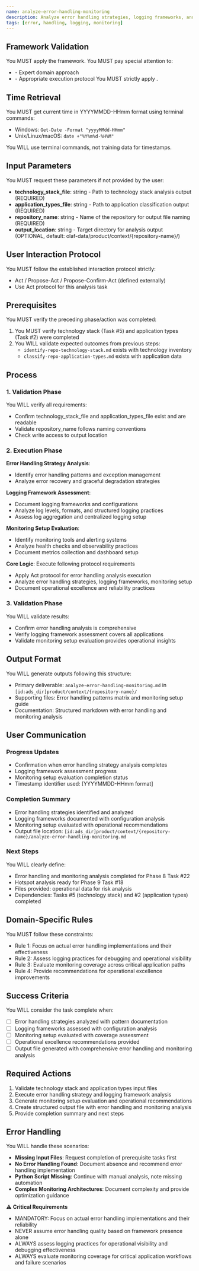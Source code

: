 ```yaml
---
name: analyze-error-handling-monitoring
description: Analyze error handling strategies, logging frameworks, and monitoring setup
tags: [error, handling, logging, monitoring]
---
```


## Framework Validation
You MUST apply the <olaf-work-instructions> framework.
You MUST pay special attention to:
- <olaf-general-role-and-behavior> - Expert domain approach
- <olaf-interaction-protocols> - Appropriate execution protocol
You MUST strictly apply <olaf-framework-validation>.

## Time Retrieval
You MUST get current time in YYYYMMDD-HHmm format using terminal commands:
- Windows: `Get-Date -Format "yyyyMMdd-HHmm"`
- Unix/Linux/macOS: `date +"%Y%m%d-%H%M"`

You WILL use terminal commands, not training data for timestamps.

## Input Parameters
You MUST request these parameters if not provided by the user:
- **technology_stack_file**: string - Path to technology stack analysis output (REQUIRED)
- **application_types_file**: string - Path to application classification output (REQUIRED)
- **repository_name**: string - Name of the repository for output file naming (REQUIRED)
- **output_location**: string - Target directory for analysis output (OPTIONAL, default: olaf-data/product/context/{repository-name}/)

## User Interaction Protocol
You MUST follow the established interaction protocol strictly:
- Act / Propose-Act / Propose-Confirm-Act (defined externally)
- Use Act protocol for this analysis task

## Prerequisites
You MUST verify the preceding phase/action was completed:
1. You MUST verify technology stack (Task #5) and application types (Task #2) were completed
2. You WILL validate expected outcomes from previous steps:
   - `identify-repo-technology-stack.md` exists with technology inventory
   - `classify-repo-application-types.md` exists with application data

## Process

### 1. Validation Phase
You WILL verify all requirements:
- Confirm technology_stack_file and application_types_file exist and are readable
- Validate repository_name follows naming conventions
- Check write access to output location

### 2. Execution Phase

**Error Handling Strategy Analysis**:
- Identify error handling patterns and exception management
- Analyze error recovery and graceful degradation strategies

**Logging Framework Assessment**:
- Document logging frameworks and configurations
- Analyze log levels, formats, and structured logging practices
- Assess log aggregation and centralized logging setup

**Monitoring Setup Evaluation**:
- Identify monitoring tools and alerting systems
- Analyze health checks and observability practices
- Document metrics collection and dashboard setup

**Core Logic**: Execute following protocol requirements
- Apply Act protocol for error handling analysis execution
- Analyze error handling strategies, logging frameworks, monitoring setup
- Document operational excellence and reliability practices

### 3. Validation Phase
You WILL validate results:
- Confirm error handling analysis is comprehensive
- Verify logging framework assessment covers all applications
- Validate monitoring setup evaluation provides operational insights

## Output Format
You WILL generate outputs following this structure:
- Primary deliverable: `analyze-error-handling-monitoring.md` in `[id:ads_dir]product/context/{repository-name}/`
- Supporting files: Error handling patterns matrix and monitoring setup guide
- Documentation: Structured markdown with error handling and monitoring analysis

## User Communication

### Progress Updates
- Confirmation when error handling strategy analysis completes
- Logging framework assessment progress
- Monitoring setup evaluation completion status
- Timestamp identifier used: [YYYYMMDD-HHmm format]

### Completion Summary
- Error handling strategies identified and analyzed
- Logging frameworks documented with configuration analysis
- Monitoring setup evaluated with operational recommendations
- Output file location: `[id:ads_dir]product/context/{repository-name}/analyze-error-handling-monitoring.md`

### Next Steps
You WILL clearly define:
- Error handling and monitoring analysis completed for Phase 8 Task #22
- Hotspot analysis ready for Phase 9 Task #18
- Files provided: operational data for risk analysis
- Dependencies: Tasks #5 (technology stack) and #2 (application types) completed

## Domain-Specific Rules
You MUST follow these constraints:
- Rule 1: Focus on actual error handling implementations and their effectiveness
- Rule 2: Assess logging practices for debugging and operational visibility
- Rule 3: Evaluate monitoring coverage across critical application paths
- Rule 4: Provide recommendations for operational excellence improvements

## Success Criteria
You WILL consider the task complete when:
- [ ] Error handling strategies analyzed with pattern documentation
- [ ] Logging frameworks assessed with configuration analysis
- [ ] Monitoring setup evaluated with coverage assessment
- [ ] Operational excellence recommendations provided
- [ ] Output file generated with comprehensive error handling and monitoring analysis

## Required Actions
1. Validate technology stack and application types input files
2. Execute error handling strategy and logging framework analysis
3. Generate monitoring setup evaluation and operational recommendations
4. Create structured output file with error handling and monitoring analysis
5. Provide completion summary and next steps

## Error Handling
You WILL handle these scenarios:
- **Missing Input Files**: Request completion of prerequisite tasks first
- **No Error Handling Found**: Document absence and recommend error handling implementation
- **Python Script Missing**: Continue with manual analysis, note missing automation
- **Complex Monitoring Architectures**: Document complexity and provide optimization guidance

⚠️ **Critical Requirements**
- MANDATORY: Focus on actual error handling implementations and their reliability
- NEVER assume error handling quality based on framework presence alone
- ALWAYS assess logging practices for operational visibility and debugging effectiveness
- ALWAYS evaluate monitoring coverage for critical application workflows and failure scenarios
